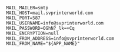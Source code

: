         MAIL_MAILER=smtp
        MAIL_HOST=mail.svprinterworld.com
        MAIL_PORT=587
        MAIL_USERNAME=info@svprinterworld.com
        MAIL_PASSWORD=OGhN?_lk=+Cq
        MAIL_ENCRYPTION=null
        MAIL_FROM_ADDRESS=info@svprinterworld.com
        MAIL_FROM_NAME="${APP_NAME}"
